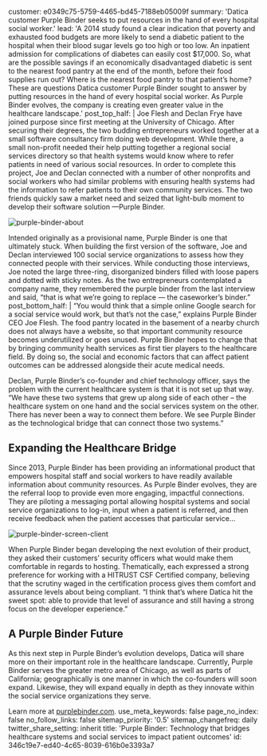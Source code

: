 customer: e0349c75-5759-4465-bd45-7188eb05009f
summary: 'Datica customer Purple Binder seeks to put resources in the hand of every hospital social worker.'
lead: 'A 2014 study found a clear indication that poverty and exhausted food budgets are more likely to send a diabetic patient to the hospital when their blood sugar levels go too high or too low. An inpatient admission for complications of diabetes can easily cost $17,000. So, what are the possible savings if an economically disadvantaged diabetic is sent to the nearest food pantry at the end of the month, before their food supplies run out? Where is the nearest food pantry to that patient’s home? These are questions Datica customer Purple Binder sought to answer by putting resources in the hand of every hospital social worker. As Purple Binder evolves, the company is creating even greater value in the healthcare landscape.'
post_top_half: |
  Joe Flesh and Declan Frye have joined purpose since first meeting at the University of Chicago. After securing their degrees, the two budding entrepreneurs worked together at a small software consultancy firm doing web development. While there, a small non-profit needed their help putting together a regional social services directory so that health systems would know where to refer patients in need of various social resources. In order to complete this project, Joe and Declan connected with a number of other nonprofits and social workers who had similar problems with ensuring health systems had the information to refer patients to their own community services. The two friends quickly saw a market need and seized that light-bulb moment to develop their software solution —Purple Binder.
  
  ![purple-binder-about](//images.contentful.com/189dvqdsjh46/6nM6DhPkAwOA6yQ2Ai8qCQ/091a108095d1af7dd2e148b0cc1fd44d/purple-binder-about.png)
  
  Intended originally as a provisional name, Purple Binder is one that ultimately stuck. When building the first version of the software, Joe and Declan interviewed 100 social service organizations to assess how they connected people with their services. While conducting those interviews, Joe noted the large three-ring, disorganized binders filled with loose papers and dotted with sticky notes. As the two entrepreneurs contemplated a company name, they remembered the purple binder from the last interview and said, “that is what we’re going to replace — the caseworker’s binder.”
post_bottom_half: |
  “You would think that a simple online Google search for a social service would work, but that’s not the case,” explains Purple Binder CEO Joe Flesh. The food pantry located in the basement of a nearby church does not always have a website, so that important community resource becomes underutilized or goes unused. Purple Binder hopes to change that by bringing community health services as first tier players to the healthcare field. By doing so, the social and economic factors that can affect patient outcomes can be addressed alongside their acute medical needs.
  
  Declan, Purple Binder’s co-founder and chief technology officer, says the problem with the current healthcare system is that it is not set up that way. “We have these two systems that grew up along side of each other – the healthcare system on one hand and the social services system on the other. There has never been a way to connect them before. We see Purple Binder as the technological bridge that can connect those two systems.”
  
  ## Expanding the Healthcare Bridge
  
  Since 2013, Purple Binder has been providing an informational product that empowers hospital staff and social workers to have readily available information about community resources. As Purple Binder evolves, they are the referral loop to provide even more engaging, impactful connections. They are piloting a messaging portal allowing hospital systems and social service organizations to log-in, input when a patient is referred, and then receive feedback when the patient accesses that particular service…
  
  ![purple-binder-screen-client](//images.contentful.com/189dvqdsjh46/3aci7PFToc4QuWQQcyas6O/155524fc130d65a8ed1cf465fd5d0504/purple-binder-screen-client.png)
  
  When Purple Binder began developing the next evolution of their product, they asked their customers’ security officers what would make them comfortable in regards to hosting. Thematically, each expressed a strong preference for working with a HITRUST CSF Certified company, believing that the scrutiny waged in the certification process gives them comfort and assurance levels about being compliant. “I think that’s where Datica hit the sweet spot: able to provide that level of assurance and still having a strong focus on the developer experience.”
  
  ## A Purple Binder Future
  
  As this next step in Purple Binder’s evolution develops, Datica will share more on their important role in the healthcare landscape. Currently, Purple Binder serves the greater metro area of Chicago, as well as parts of California; geographically is one manner in which the co-founders will soon expand. Likewise, they will expand equally in depth as they innovate within the social service organizations they serve.
  
  Learn more at [purplebinder.com](https://purplebinder.com).
use_meta_keywords: false
page_no_index: false
no_follow_links: false
sitemap_priority: '0.5'
sitemap_changefreq: daily
twitter_share_setting: inherit
title: 'Purple Binder: Technology that bridges healthcare systems and social services to impact patient outcomes'
id: 346c19e7-ed40-4c65-8039-616b0e3393a7
